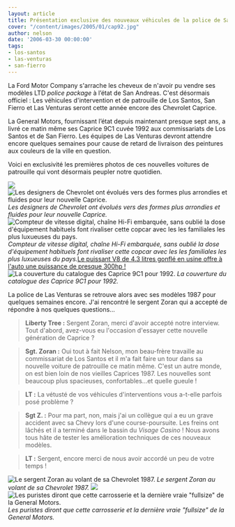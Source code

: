 ```yaml
---
layout: article
title: Présentation exclusive des nouveaux véhicules de la police de San Andreas
cover: "/content/images/2005/01/cap92.jpg"
author: nelson
date: '2006-03-30 00:00:00'
tags:
- los-santos
- las-venturas
- san-fierro
---
```


La Ford Motor Company s'arrache les cheveux de n'avoir pu vendre ses modèles LTD _police package_ à l’état de San Andreas. C'est désormais officiel : Les véhicules d'intervention et de patrouille de Los Santos, San Fierro et Las Venturas seront cette année encore des Chevrolet Caprice.

La General Motors, fournissant l’état depuis maintenant presque sept ans, a livré ce matin même ses Caprice 9C1 cuvée 1992 aux commissariats de Los Santos et de San Fierro. Les équipes de Las Venturas devront attendre encore quelques semaines pour cause de retard de livraison des peintures aux couleurs de la ville en question.

Voici en exclusivité les premières photos de ces nouvelles voitures de patrouille qui vont désormais peupler notre quotidien.

![](/content/images/2005/01/cap92.jpg)
![Les designers de Chevrolet ont évolués vers des formes plus arrondies et fluides pour leur nouvelle Caprice.](/content/images/2005/01/cap922.jpg)
_Les designers de Chevrolet ont évolués vers des formes plus arrondies et fluides pour leur nouvelle Caprice._[](/content/images/2005/01/capint1.jpg)
![Compteur de vitesse digital, chaîne Hi-Fi embarquée, sans oublié la dose d'équipement habituels font rivaliser cette copcar avec les les familiales les plus luxueuses du pays.](/content/images/2005/01/capint2.jpg)
_Compteur de vitesse digital, chaîne Hi-Fi embarquée, sans oublié la dose d'équipement habituels font rivaliser cette copcar avec les les familiales les plus luxueuses du pays._[Le puissant V8 de 4.3 litres gonflé en usine offre à l'auto une puissance de presque 300hp !](/content/images/2005/01/capmoteur.jpg)
![La couverture du catalogue des Caprice 9C1 pour 1992.](/content/images/2005/01/catalog.jpg)
_La couverture du catalogue des Caprice 9C1 pour 1992._

La police de Las Venturas se retrouve alors avec ses modèles 1987 pour quelques semaines encore. J'ai rencontré le sergent Zoran qui a accepté de répondre à nos quelques questions...

> **Liberty Tree :** Sergent Zoran, merci d'avoir accepté notre interview. Tout d'abord, avez-vous eu l'occasion d'essayer cette nouvelle génération de Caprice ?

> **Sgt. Zoran :** Oui tout à fait Nelson, mon beau-frère travaille au commissariat de Los Santos et il m'a fait faire un tour dans sa nouvelle voiture de patrouille ce matin même. C'est un autre monde, on est bien loin de nos vieilles Caprices 1987. Les nouvelles sont beaucoup plus spacieuses, confortables...et quelle gueule !

> **LT :** La vétusté de vos véhicules d'interventions vous a-t-elle parfois posé problème ?

> **Sgt Z. :** Pour ma part, non, mais j'ai un collègue qui a eu un grave accident avec sa Chevy lors d'une course-poursuite. Les freins ont lâchés et il a terminé dans le bassin du _Visage Casino_ ! Nous avons tous hâte de tester les amélioration techniques de ces nouveaux modèles.

> **LT :** Sergent, encore merci de nous avoir accordé un peu de votre temps !

![Le sergent Zoran au volant de sa Chevrolet 1987.](/content/images/2005/01/sgtzoran.jpg)
_Le sergent Zoran au volant de sa Chevrolet 1987._[](/content/images/2005/01/cap872.jpg)
![](/content/images/2005/01/cap87int.jpg)
![Les puristes diront que cette carrosserie et la dernière vraie "fullsize" de la General Motors.](/content/images/2005/01/cap87.jpg)
_Les puristes diront que cette carrosserie et la dernière vraie "fullsize" de la General Motors._